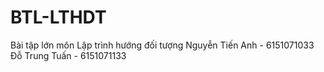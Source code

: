 # BTL-LTHDT
Bài tập lớn môn Lập trình hướng đối tượng
Nguyễn Tiến Anh - 6151071033
Đỗ Trung Tuấn - 6151071133
